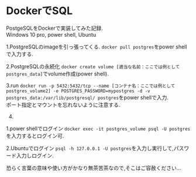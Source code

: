 # DockerでSQL
PostgeSQLをDockerで実装してみた記録.  
Windows 10 pro, power shell, Ubuntu

1.PostgreSQLのimageを引っ張ってくる.
`docker pull postgres`をpower shellで入力する.

2.PostgreSQLの永続化
`docker create volume [適当な名前：ここでは例としてpostgres_data]`でvolume作成(power shell).

3.run
`docker run -p 5432:5432/tcp --name [コンテナ名：ここでは例としてpostgres_volume2] -e POSTGRES_PASSWORD=mypostgres -d -v postgres_data:/var/lib/postgresql/ postgres`をpower shellで入力.  
ポート指定とマウントを忘れないように注意する.  

4.
  1.power shellでログイン
  `docker exec -it postgres_volume psql -U postgres`を入力するとログイン可.
  
  2.Ubuntuでログイン
  `psql -h 127.0.0.1 -U postgres`を入力し実行して,パスワード入力しログイン.

恐らく言葉の意味や使い方がかなり無茶苦茶なので,そこはご容赦ください...
